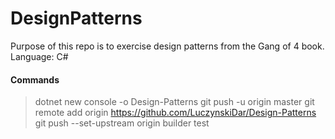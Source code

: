 # DesignPatterns
Purpose of this repo is to exercise design patterns from the Gang of 4 book.
Language: C#

#### Commands
>dotnet new console -o Design-Patterns
>git push -u origin master
>git remote add origin https://github.com/LuczynskiDar/Design-Patterns
>git push --set-upstream origin builder
test